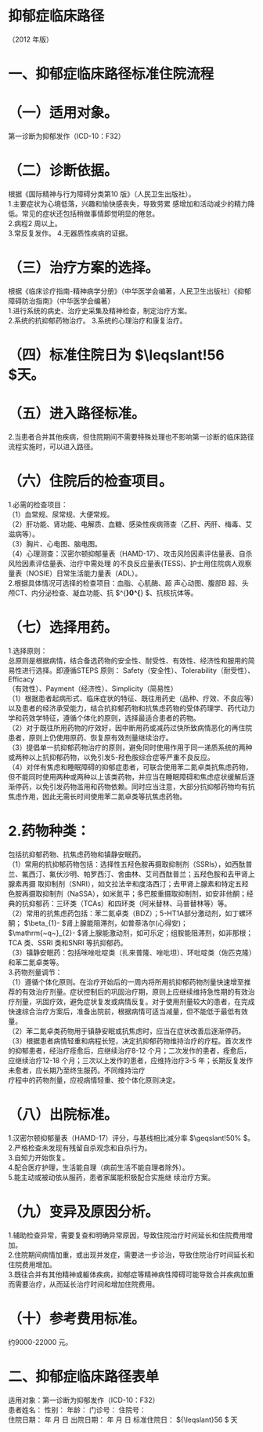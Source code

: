 # 抑郁症临床路径  
（2012 年版）  
# 一、抑郁症临床路径标准住院流程  
# （一）适用对象。  
第一诊断为抑郁发作（ICD-10：F32）  
# （二）诊断依据。  
根据《国际精神与行为障碍分类第10 版》（人民卫生出版社）。  
1.主要症状为心境低落，兴趣和愉快感丧失，导致劳累 感增加和活动减少的精力降低。常见的症状还包括稍做事情即觉明显的倦怠。  
2.病程2 周以上。  
3.常反复发作。 4.无器质性疾病的证据。  
# （三）治疗方案的选择。  
根据《临床诊疗指南-精神病学分册》（中华医学会编著，人民卫生出版社）《抑郁障碍防治指南》（中华医学会编著）  
1.进行系统的病史、治疗史采集及精神检查，制定治疗方案。  
2.系统的抗抑郁药物治疗。  3.系统的心理治疗和康复治疗。  
# （四）标准住院日为 $\leqslant\!56 $天。  
# （五）进入路径标准。  
2.当患者合并其他疾病，但住院期间不需要特殊处理也不影响第一诊断的临床路径流程实施时，可以进入路径。  
# （六）住院后的检查项目。  
1.必需的检查项目：  
（1）血常规、尿常规、大便常规。  
（2）肝功能、肾功能、电解质、血糖、感染性疾病筛查（乙肝、丙肝、梅毒、艾滋病等）。  
（3）胸片、心电图、脑电图。  
（4）心理测查：汉密尔顿抑郁量表（HAMD-17）、攻击风险因素评估量表、自杀风险因素评估量表、治疗中需处理 的不良反应量表(TESS)、护士用住院病人观察量表（NOSIE）日常生活能力量表（ADL）。  
2.根据具体情况可选择的检查项目：血脂、心肌酶、超 声心动图、腹部B 超、头颅CT、内分泌检查、凝血功能、抗 $^{**}0^{**} $、抗核抗体等。  
# （七）选择用药。  
1.选择原则：  
总原则是根据病情，结合备选药物的安全性、耐受性、有效性、经济性和服用的简易性进行选择。即遵循STEPS 原则： Safety（安全性）、Tolerability（耐受性）、Efficacy  
（有效性）、Payment（经济性）、Simplicity（简易性）  
（1）根据患者起病形式、临床症状的特征、既往用药史（品种、疗效、不良应等）以及患者的经济承受能力，结合抗抑郁药物和抗焦虑药物的受体药理学、药代动力学和药效学特征，遵循个体化的原则，选择最适合患者的药物。  
（2）对于既往所用药物的疗效好，因中断用药或减药过快所致病情恶化的再住院患者，原则上仍使用原药、恢复原有效剂量继续治疗。  
（3）提倡单一抗抑郁药物治疗的原则，避免同时使用作用于同一递质系统的两种或两种以上抗抑郁药物，以免引发5-羟色胺综合症等严重不良反应。  
（4）对伴有焦虑和睡眠障碍的抑郁症患者，可联合使用苯二氮卓类抗焦虑药物，但不能同时使用两种或两种以上该类药物，并应当在睡眠障碍和焦虑症状缓解后逐渐停药，以免引发药物滥用和药物依赖。同时应当注意，大部分抗抑郁药物均有抗焦虑作用，因此无需长时间使用苯二氮卓类等抗焦虑药物。  
# 2.药物种类：  
包括抗抑郁药物、抗焦虑药物和镇静安眠药。  
（1）常用的抗抑郁药物包括：选择性五羟色胺再摄取抑制剂（SSRIs），如西酞普兰、氟西汀、氟伏沙明、帕罗西汀、舍曲林、艾司西酞普兰；五羟色胺和去甲肾上腺素再摄 取抑制剂（SNRI），如文拉法辛和度洛西汀；去甲肾上腺素和特定五羟色胺再摄取抑制剂（NaSSA），如米氮平；多巴胺重摄取抑制剂，如安非他酮；经典的抗抑郁药：三环类（TCAs）和四环类（阿米替林、马普替林等）等。  
（2）常用的抗焦虑药包括：苯二氮卓类（BDZ）；5-HT1A部分激动剂，如丁螺环酮； $\beta_{1}- $肾上腺能阻滞剂，如普萘洛尔(心得安)； $\mathrm{~q~}_{2}- $肾上腺能激动剂，如可乐定；组胺能阻滞剂，如非那根；TCA 类、SSRI 类和SNRI 等抗抑郁药。  
（3）镇静安眠药：包括咪唑吡啶类（扎来普隆、唑吡坦）、环吡啶类（佐匹克隆）和苯二氮卓类等。  
3.药物剂量调节：  
（1）遵循个体化原则。在治疗开始后的一周内将所用抗抑郁药物剂量快速增至推荐的有效治疗剂量。症状控制后的巩固治疗期，原则上应继续维持急性期的有效治疗剂量，巩固疗效，避免症状复发或病情反复。对于使用剂量较大的患者，在完成快速综合治疗方案后，准备出院前，根据病情可适当减量，但不能低于最低有效量。  
（2）苯二氮卓类药物用于镇静安眠或抗焦虑时，应当在症状改善后逐渐停药。  
（3）根据患者病情轻重和病程长短，决定抗抑郁药物维持治疗的疗程。首次发作的抑郁患者，经治疗痊愈后，应继续治疗8-12 个月；二次发作的患者，痊愈后，应继续治疗12-18 个月；三次以上发作的患者，应维持治疗3-5 年；长期反复发作未愈者，应长期乃至终生服药。不同维持治疗  
疗程中的药物剂量，应视病情轻重、按个体化原则决定。  
# （八）出院标准。  
1.汉密尔顿抑郁量表（HAMD-17）评分，与基线相比减分率 $\geqslant\!50\% $。  
2.严格检查未发现有残留自杀观念和自杀行为。  
3.自知力开始恢复。  
4.配合医疗护理，生活能自理（病前生活不能自理者除外）。  
5.能主动或被动依从服药，患者家属能积极配合实施继 续治疗方案。  
# （九）变异及原因分析。  
1.辅助检查异常，需要复查和明确异常原因，导致住院治疗时间延长和住院费用增加。  
2.住院期间病情加重，或出现并发症，需要进一步诊治，导致住院治疗时间延长和住院费用增加。  
3.既往合并有其他精神或躯体疾病，抑郁症等精神病性障碍可能导致合并疾病加重而需要治疗，从而延长治疗时间和增加住院费用。  
# （十）参考费用标准。  
约9000-22000 元。  
# 二、抑郁症临床路径表单  
适用对象：第一诊断为抑郁发作（ICD-10：F32）  
患者姓名：         性别：     年龄：    门诊号：      住院号：  
住院日期：  年  月  日    出院日期：  年  月  日       标准住院日： ${\leqslant}56 $ 天  
